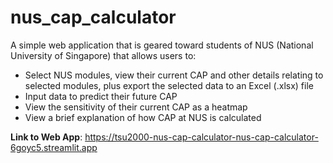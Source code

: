 # nus_cap_calculator

A simple web application that is geared toward students of NUS (National University of Singapore) that allows users to:
- Select NUS modules, view their current CAP and other details relating to selected modules, plus export the selected data to an Excel (.xlsx) file
- Input data to predict their future CAP
- View the sensitivity of their current CAP as a heatmap
- View a brief explanation of how CAP at NUS is calculated

**Link to Web App**: https://tsu2000-nus-cap-calculator-nus-cap-calculator-6goyc5.streamlit.app
